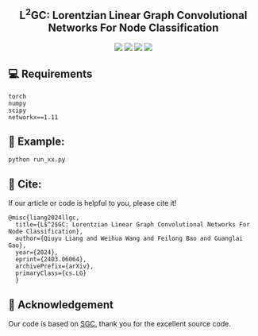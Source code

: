 <h2 align="center">
L<sup>2</sup>GC: Lorentzian Linear Graph Convolutional Networks For Node Classification
</h2>

<p align="center">
    <img src="https://img.shields.io/badge/version-1.0.1-blue">
    <img src="https://img.shields.io/badge/Preprint'24-brightgreen">
    <img src="https://img.shields.io/badge/PyTorch-%23EE4C2C.svg?e&logo=PyTorch&logoColor=white">
    <a href="https://lrec-coling-2024.org/"><img src="https://img.shields.io/badge/COLING-2024-%23bd9f65?labelColor=%2377BBDD&color=3388bb"></a>
</p>

## 💻 Requirements
    torch
    numpy
    scipy
    networkx==1.11

## 🚀 Example:
    python run_xx.py
    
## 🤝 Cite:
If our article or code is helpful to you, please cite it!

    @misc{liang2024llgc,
      title={L$^2$GC: Lorentzian Linear Graph Convolutional Networks For Node Classification}, 
      author={Qiuyu Liang and Weihua Wang and Feilong Bao and Guanglai Gao},
      year={2024},
      eprint={2403.06064},
      archivePrefix={arXiv},
      primaryClass={cs.LG}
      }
      

## 🤝 Acknowledgement
Our code is based on [SGC](https://github.com/Tiiiger/SGC), thank you for the excellent source code.
